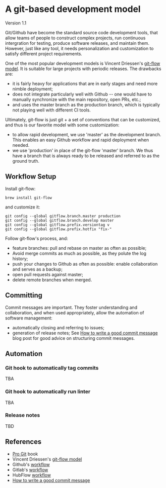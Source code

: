 # A git-based development model

Version 1.1

Git/Github have become the standard source code development tools, that allow
teams of people to construct complex projects, run continuous intergration for
testing, produce software releases, and maintain them. However, just like any
tool, it needs personalization and customization to satisfy different project
requirements.

One of the most popular development models is Vincent Driessen's [git-flow
model](https://nvie.com/posts/a-successful-git-branching-model/). It is
suitable for large projects with periodic releases. The drawbacks are:
- it is fairly heavy for applications that are in early stages and need more 
  nimble deployment;
- does not integrate particularly well with Github -- one would have to   
  manually synchronize with the main repository, open PRs, etc.;
- and uses the master branch as the production branch, which is typically not 
  playing well with different CI tools.

Ultimately, git-flow is just git + a set of conventions that can be customized, 
and thus is our favorite model with some customization:
- to allow rapid development, we use 'master' as the development branch. This
  enables an easy Github workflow and rapid deployment when needed.
- we use 'production' in place of the git-flow 'master' branch. We thus have a
  branch that is always ready to be released and referred to as the ground
  truth.

## Workflow Setup
Install git-flow:
```
brew install git-flow
```
and customize it:
```
git config --global gitflow.branch.master production
git config --global gitflow.branch.develop master
git config --global gitflow.prefix.versiontag v
git config --global gitflow.prefix.hotfix "fix-"
```
Follow git-flow's process, and:
- feature branches: pull and rebase on master as often as possible;
- Avoid merge commits as much as possible, as they polute the log history;
- push your changes to Github as often as possible: enable collaboration
and serves as a backup;
- open pull requests against master;
- delete remote branches when merged.

## Committing
Commit messages are important. They foster understanding and collaboration,
and when used appropriately, allow the automation of software management:
- automatically closing and referring to issues;
- generation of release notes;
See [How to write a good commit message](https://chris.beams.io/posts/git-commit/)
blog post for good advice on structuring commit messages.

## Automation
### Git hook to automatically tag commits
TBA

### Git hook to automatically run linter
TBA

### Release notes
TBD

## References
- [Pro Git](https://git-scm.com/book/en/v2) book
- Vincent Driessen's [git-flow model](https://nvie.com/posts/a-successful-git-branching-model/)
- Github's [workflow](http://scottchacon.com/2011/08/31/github-flow.html)
- Gitlab's [workflow](https://about.gitlab.com/blog/2014/09/29/gitlab-flow/)
- HubFlow [workflow](https://datasift.github.io/gitflow/TheHubFlowTools.html)
- [How to write a good commit message](https://chris.beams.io/posts/git-commit/)